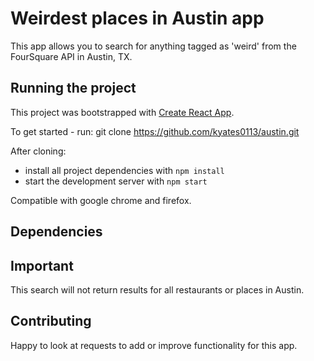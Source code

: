 # Weirdest places in Austin app

This app allows you to search for anything tagged as 'weird' from the FourSquare API in Austin, TX. 


## Running the project

This project was bootstrapped with [Create React App](https://github.com/facebookincubator/create-react-app). 

To get started - run:
git clone https://github.com/kyates0113/austin.git

After cloning:

* install all project dependencies with `npm install`
* start the development server with `npm start`

Compatible with google chrome and firefox. 

## Dependencies
<link href="https://fonts.googleapis.com/css?family=Righteous" rel="stylesheet">

## Important

This search will not return results for all restaurants or places in Austin. 


## Contributing

Happy to look at requests to add or improve functionality for this app. 